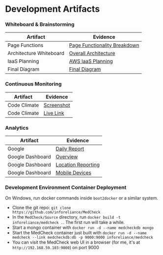 # Development Artifacts

### Whiteboard & Brainstorming
Artifact | Evidence 
--- | --- 
Page Functions | [Page Functionality Breakdown](https://github.com/inforeliance/MedCheck/blob/master/Artifacts/Development/Files/PageFunctionWhiteboard.JPG)
Architecture Whiteboard | [Overall Architecture](https://github.com/inforeliance/MedCheck/blob/master/Artifacts/Development/Files/ArchitectureWhiteboard.jpg)
IaaS Planning | [AWS IaaS Planning](https://github.com/inforeliance/MedCheck/blob/master/Artifacts/Development/Files/IaaSplanWhiteboard.jpg)
Final Diagram | [Final Diagram](https://github.com/inforeliance/MedCheck/blob/master/Artifacts/Development/Files/ArchitecturalDiagram.png)

### Continuous Monitoring
Artifact | Evidence 
--- | --- 
Code Climate | [Screenshot](https://github.com/inforeliance/MedCheck/blob/master/Artifacts/Development/Files/CodeClimateMonitoring.png)
Code Climate | [Live Link](https://codeclimate.com/github/inforeliance/MedCheck)

### Analytics
Artifact | Evidence 
--- | --- 
Google | [Daily Report](https://github.com/inforeliance/MedCheck/blob/master/Artifacts/Development/Files/GoogleAnalytics.pdf)
Google Dashboard | [Overview](https://github.com/inforeliance/MedCheck/blob/master/Artifacts/Development/Files/GoogleAnalyticsOverview.png)
Google Dashboard | [Location Reporting](https://github.com/inforeliance/MedCheck/blob/master/Artifacts/Development/Files/GoogleAnalyticsLocation.png)
Google Dashboard | [Mobile Devices](https://github.com/inforeliance/MedCheck/blob/master/Artifacts/Development/Files/GoogleAnalyticsMobile.png)

### Development Environment Container Deployment 

On Windows, run docker commands inside `boot2docker` or a similar system.

- Clone the git repo: `git clone https://github.com/inforeliance/MedCheck`
- In the `MedCheck/Source` directory, run `docker build -t inforeliance/medcheck .`. The first run will take a while.
- Start a mongo container with `docker run -d --name medcheckdb mongo`
- Start the MedCheck container just built with `docker run -d --name medcheck --link medcheckdb:db -p 9000:9000 inforeliance/medcheck`
- You can visit the MedCheck web UI in a browser (for me, it's at `http://192.168.59.103:9000`) on port 9000


